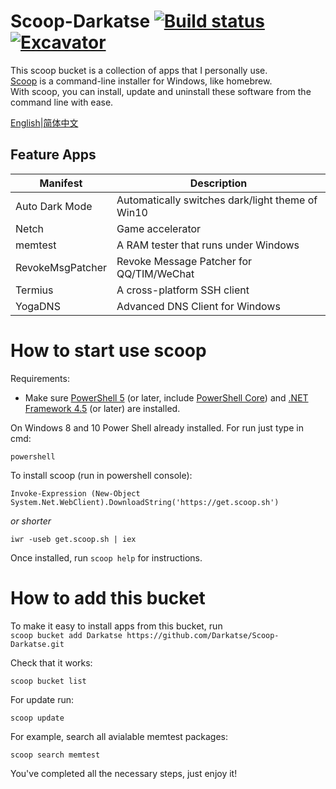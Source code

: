 # Scoop-Darkatse [![Build status](https://img.shields.io/appveyor/ci/Darkatse/Scoop-Darkatse/master.svg?style=popout&logo=appveyor&label=AppVeyor)](https://ci.appveyor.com/project/Darkatse/Scoop-Darkatse/branch/master)[![Excavator](https://github.com/Darkatse/Scoop-Darkatse/workflows/Excavator/badge.svg)](https://github.com/Darkatse/Scoop-Darkatse/actions)


This scoop bucket is a collection of apps that I personally use.  
[Scoop](https://github.com/lukesampson/scoop) is a command-line installer for Windows, like homebrew.  
With scoop, you can install, update and uninstall these software from the command line with ease.

[English](https://github.com/Darkatse/Scoop-Darkatse/blob/master/README.md)|[简体中文](https://github.com/Darkatse/Scoop-Darkatse/blob/master/README_CN.md)  

Feature Apps
------------

| Manifest | Description |
|----------|-------------|
| Auto Dark Mode | Automatically switches dark/light theme of Win10 |
| Netch | Game accelerator |
| memtest | A RAM tester that runs under Windows |
| RevokeMsgPatcher | Revoke Message Patcher for QQ/TIM/WeChat |
| Termius | A cross-platform SSH client |
| YogaDNS | Advanced DNS Client for Windows |



How to start use scoop
=====

Requirements:

* Make sure [PowerShell 5](https://aka.ms/wmf5download) (or later, include [PowerShell Core](https://docs.microsoft.com/en-us/powershell/scripting/install/installing-powershell-core-on-windows?view=powershell-6)) and [.NET Framework 4.5](https://www.microsoft.com/net/download) (or later) are installed. 


On Windows 8 and 10 Power Shell already installed.
For run just type in cmd:

    powershell

To install scoop (run in powershell console):

    Invoke-Expression (New-Object System.Net.WebClient).DownloadString('https://get.scoop.sh')  

*or shorter*  

    iwr -useb get.scoop.sh | iex

Once installed, run `scoop help` for instructions.


How to add this bucket
=====

To make it easy to install apps from this bucket, run  
    `scoop bucket add Darkatse https://github.com/Darkatse/Scoop-Darkatse.git`
    
Check that it works:

    scoop bucket list

For update run:

    scoop update
    
For example, search all avialable memtest packages:
    
    scoop search memtest

You've completed all the necessary steps, just enjoy it!
